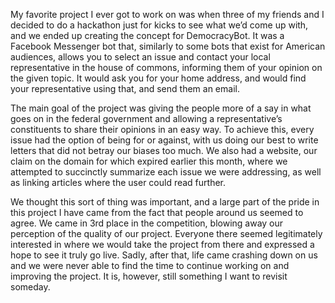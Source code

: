 My favorite project I ever got to work on was when three of my friends and I decided to do a hackathon just for kicks to see what we’d come up with, and we ended up creating the concept for DemocracyBot. It was a Facebook Messenger bot that, similarly to some bots that exist for American audiences, allows you to select an issue and contact your local representative in the house of commons, informing them of your opinion on the given topic. It would ask you for your home address, and would find your representative using that, and send them an email.

The main goal of the project was giving the people more of a say in what goes on in the federal government and allowing a representative’s constituents to share their opinions in an easy way. To achieve this, every issue had the option of being for or against, with us doing our best to write letters that did not betray our biases too much. We also had a website, our claim on the domain for which expired earlier this month, where we attempted to succinctly summarize each issue we were addressing, as well as linking articles where the user could read further.

We thought this sort of thing was important, and a large part of the pride in this project I have came from the fact that people around us seemed to agree. We came in 3rd place in the competition, blowing away our perception of the quality of our project. Everyone there seemed legitimately interested in where we would take the project from there and expressed a hope to see it truly go live. Sadly, after that, life came crashing down on us and we were never able to find the time to continue working on and improving the project. It is, however, still something I want to revisit someday.
